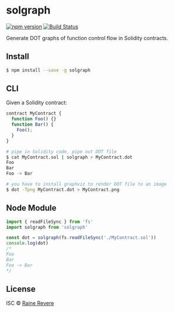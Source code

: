 # solgraph
[![npm version](https://img.shields.io/npm/v/solgraph.svg)](https://npmjs.org/package/solgraph)
[![Build Status](https://travis-ci.org/raineorshine/solgraph.svg?branch=master)](https://travis-ci.org/raineorshine/solgraph)

Generate DOT graphs of function control flow in Solidity contracts.

## Install

```sh
$ npm install --save -g solgraph
```

## CLI

Given a Solidity contract:

```js
contract MyContract {
  function Foo() {}
  function Bar() {
    Foo();
  }
}
```

```sh
# pipe in Solidity code, pipe out DOT file
$ cat MyContract.sol | solgraph > MyContract.dot
Foo
Bar
Foo -> Bar

# you have to install graphviz to render DOT file to an image
$ dot -Tpng MyContract.dot > MyContract.png
```

## Node Module

```js
import { readFileSync } from 'fs'
import solgraph from 'solgraph'

const dot = solgraph(fs.readFileSync('./MyContract.sol'))
console.log(dot)
/*
Foo
Bar
Foo -> Bar
*/
```

## License

ISC © [Raine Revere](https://github.com/raineorshine)
